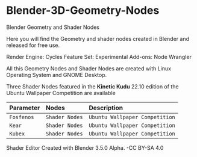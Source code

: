 # Blender-3D-Geometry-Nodes
Blender Geometry and Shader Nodes

Here you will find the Geometry and shader nodes created in Blender and released for free use.

Render Engine: Cycles
Feature Set: Experimental
Add-ons: Node Wrangler

All this Geometry Nodes and Shader Nodes are created with Linux Operating System and GNOME Desktop.

Three Shader Nodes featured in the **Kinetic Kudu** 22.10 edition of the Ubuntu Wallpaper Competition are available

| Parameter | Nodes    | Description                |
| :-------- | :------- | :------------------------- |
| `Fosfenos`| `Shader Nodes` | `Ubuntu Wallpaper Competition`|
| `Kear`    | `Shader Nodes` | `Ubuntu Wallpaper Competition`|
| `Kubex`   | `Shader Nodes` | `Ubuntu Wallpaper Competition`|

Shader Editor Created with Blender 3.5.0 Alpha. -CC BY-SA 4.0
